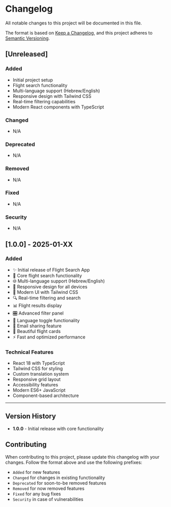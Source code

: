 # Changelog

All notable changes to this project will be documented in this file.

The format is based on [Keep a Changelog](https://keepachangelog.com/en/1.0.0/),
and this project adheres to [Semantic Versioning](https://semver.org/spec/v2.0.0.html).

## [Unreleased]

### Added
- Initial project setup
- Flight search functionality
- Multi-language support (Hebrew/English)
- Responsive design with Tailwind CSS
- Real-time filtering capabilities
- Modern React components with TypeScript

### Changed
- N/A

### Deprecated
- N/A

### Removed
- N/A

### Fixed
- N/A

### Security
- N/A

## [1.0.0] - 2025-01-XX

### Added
- ✨ Initial release of Flight Search App
- 🎯 Core flight search functionality
- 🌐 Multi-language support (Hebrew/English)
- 📱 Responsive design for all devices
- 🎨 Modern UI with Tailwind CSS
- 🔍 Real-time filtering and search
- 📊 Flight results display
- 🎛️ Advanced filter panel
- 🔄 Language toggle functionality
- 📧 Email sharing feature
- 🎪 Beautiful flight cards
- ⚡ Fast and optimized performance

### Technical Features
- React 18 with TypeScript
- Tailwind CSS for styling
- Custom translation system
- Responsive grid layout
- Accessibility features
- Modern ES6+ JavaScript
- Component-based architecture

---

## Version History

- **1.0.0** - Initial release with core functionality

## Contributing

When contributing to this project, please update this changelog with your changes. Follow the format above and use the following prefixes:

- `Added` for new features
- `Changed` for changes in existing functionality
- `Deprecated` for soon-to-be removed features
- `Removed` for now removed features
- `Fixed` for any bug fixes
- `Security` in case of vulnerabilities 